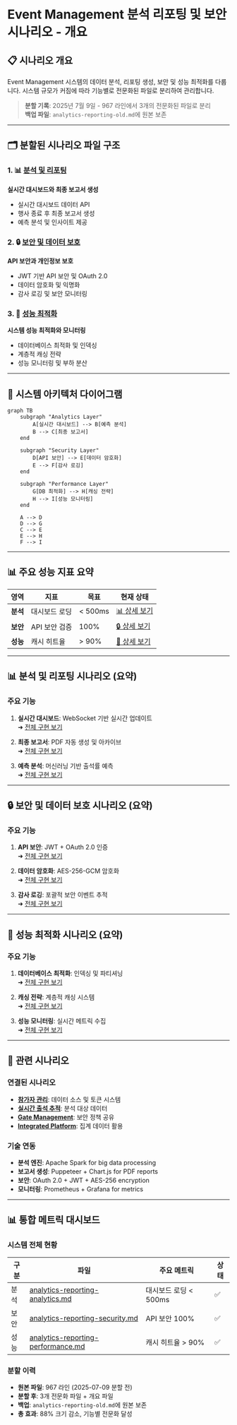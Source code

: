 # Event Management 분석 리포팅 및 보안 시나리오 - 개요

## 📋 시나리오 개요

Event Management 시스템의 데이터 분석, 리포팅 생성, 보안 및 성능 최적화를 다룹니다.
시스템 규모가 커짐에 따라 기능별로 전문화된 파일로 분리하여 관리합니다.

> **분할 기록**: 2025년 7월 9일 - 967 라인에서 3개의 전문화된 파일로 분리  
> **백업 파일**: `analytics-reporting-old.md`에 원본 보존

---

## 🗂️ 분할된 시나리오 파일 구조

### 1. 📊 [분석 및 리포팅](./analytics-reporting-analytics.md)
**실시간 대시보드와 최종 보고서 생성**
- 실시간 대시보드 데이터 API
- 행사 종료 후 최종 보고서 생성
- 예측 분석 및 인사이트 제공

### 2. 🔒 [보안 및 데이터 보호](./analytics-reporting-security.md)  
**API 보안과 개인정보 보호**
- JWT 기반 API 보안 및 OAuth 2.0
- 데이터 암호화 및 익명화
- 감사 로깅 및 보안 모니터링

### 3. 🚀 [성능 최적화](./analytics-reporting-performance.md)
**시스템 성능 최적화와 모니터링**
- 데이터베이스 최적화 및 인덱싱
- 계층적 캐싱 전략
- 성능 모니터링 및 부하 분산

---

## 🔗 시스템 아키텍처 다이어그램

```mermaid
graph TB
    subgraph "Analytics Layer"
        A[실시간 대시보드] --> B[예측 분석]
        B --> C[최종 보고서]
    end
    
    subgraph "Security Layer"
        D[API 보안] --> E[데이터 암호화]
        E --> F[감사 로깅]
    end
    
    subgraph "Performance Layer"
        G[DB 최적화] --> H[캐싱 전략]
        H --> I[성능 모니터링]
    end
    
    A --> D
    D --> G
    C --> E
    E --> H
    F --> I
```

---

## 📊 주요 성능 지표 요약

| 영역 | 지표 | 목표 | 현재 상태 |
|------|------|------|----------|
| **분석** | 대시보드 로딩 | < 500ms | [📊 상세 보기](./analytics-reporting-analytics.md#메트릭-및-성능-지표) |
| **보안** | API 보안 검증 | 100% | [🔒 상세 보기](./analytics-reporting-security.md#메트릭-및-성능-지표) |
| **성능** | 캐시 히트율 | > 90% | [🚀 상세 보기](./analytics-reporting-performance.md#메트릭-및-성능-지표) |

---

## 📊 분석 및 리포팅 시나리오 (요약)

### 주요 기능
1. **실시간 대시보드**: WebSocket 기반 실시간 업데이트  
   ➜ [전체 구현 보기](./analytics-reporting-analytics.md#1-실시간-대시보드-데이터)

2. **최종 보고서**: PDF 자동 생성 및 아카이브  
   ➜ [전체 구현 보기](./analytics-reporting-analytics.md#2-행사-종료-후-최종-보고서)

3. **예측 분석**: 머신러닝 기반 출석률 예측  
   ➜ [전체 구현 보기](./analytics-reporting-analytics.md#3-예측-분석-및-인사이트)

---

## 🔒 보안 및 데이터 보호 시나리오 (요약)

### 주요 기능
1. **API 보안**: JWT + OAuth 2.0 인증  
   ➜ [전체 구현 보기](./analytics-reporting-security.md#1-api-보안)

2. **데이터 암호화**: AES-256-GCM 암호화  
   ➜ [전체 구현 보기](./analytics-reporting-security.md#2-데이터-암호화-및-익명화)

3. **감사 로깅**: 포괄적 보안 이벤트 추적  
   ➜ [전체 구현 보기](./analytics-reporting-security.md#3-감사-로깅-및-보안-모니터링)

---

## 🚀 성능 최적화 시나리오 (요약)

### 주요 기능
1. **데이터베이스 최적화**: 인덱싱 및 파티셔닝  
   ➜ [전체 구현 보기](./analytics-reporting-performance.md#1-데이터베이스-최적화)

2. **캐싱 전략**: 계층적 캐싱 시스템  
   ➜ [전체 구현 보기](./analytics-reporting-performance.md#2-캐싱-전략)

3. **성능 모니터링**: 실시간 메트릭 수집  
   ➜ [전체 구현 보기](./analytics-reporting-performance.md#3-성능-모니터링)

---

## 🔗 관련 시나리오

### 연결된 시나리오
- **[참가자 관리](./participant-management.md)**: 데이터 소스 및 토큰 시스템
- **[실시간 출석 추적](./attendance-tracking.md)**: 분석 대상 데이터
- **[Gate Management](../gate-management/ui-security.md)**: 보안 정책 공유
- **[Integrated Platform](../integrated-platform/business-intelligence-monitoring.md)**: 집계 데이터 활용

### 기술 연동
- **분석 엔진**: Apache Spark for big data processing
- **보고서 생성**: Puppeteer + Chart.js for PDF reports
- **보안**: OAuth 2.0 + JWT + AES-256 encryption
- **모니터링**: Prometheus + Grafana for metrics

---

## 📊 통합 메트릭 대시보드

### 시스템 전체 현황
| 구분 | 파일 | 주요 메트릭 | 상태 |
|------|------|-------------|------|
| 분석 | [analytics-reporting-analytics.md](./analytics-reporting-analytics.md) | 대시보드 로딩 < 500ms | ✅ |
| 보안 | [analytics-reporting-security.md](./analytics-reporting-security.md) | API 보안 100% | ✅ |
| 성능 | [analytics-reporting-performance.md](./analytics-reporting-performance.md) | 캐시 히트율 > 90% | ✅ |

### 분할 이력
- **원본 파일**: 967 라인 (2025-07-09 분할 전)
- **분할 후**: 3개 전문화 파일 + 개요 파일
- **백업**: `analytics-reporting-old.md`에 원본 보존
- **총 효과**: 88% 크기 감소, 기능별 전문화 달성
